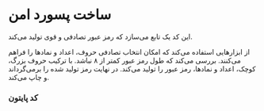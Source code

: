 # ساخت پسورد امن
این کد یک تابع می‌سازد که رمز عبور تصادفی و قوی تولید می‌کند.

از ابزارهایی استفاده می‌کند که امکان انتخاب تصادفی حروف، اعداد و نمادها را فراهم می‌کنند.
بررسی می‌کند که طول رمز عبور کمتر از ۸ نباشد.
با ترکیب حروف بزرگ، کوچک، اعداد و نمادها، رمز عبور را تولید می‌کند.
در نهایت رمز تولید شده را برمی‌گرداند و چاپ می‌کند.

### کد پایتون
